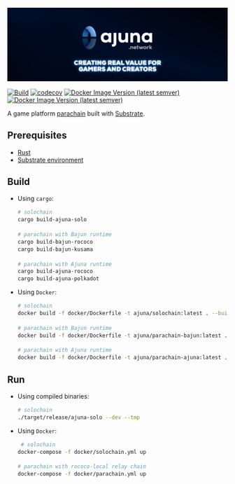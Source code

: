 <p align="center" width="100%">
  <a href="https://ajuna.io" target="_blank">
    <img src="docs/ajuna-banner.jpeg" alt="Ajuna Network">
  </a>
</p>

[![Build](https://github.com/ajuna-network/Ajuna/actions/workflows/check-pull-request.yml/badge.svg?branch=main)](https://github.com/ajuna-network/Ajuna/actions/workflows/check-pull-request.yml)
[![codecov](https://codecov.io/gh/ajuna-network/Ajuna/branch/main/graph/badge.svg?token=V2Y88ZUD6C)](https://codecov.io/gh/ajuna-network/Ajuna)
[![Docker Image Version (latest semver)](https://img.shields.io/docker/v/ajuna/parachain-bajun?label=bajun%20network&logo=docker&sort=semver&style=plastic)](https://hub.docker.com/repository/docker/ajuna/parachain-bajun/tags?page=1&ordering=last_updated)
[![Docker Image Version (latest semver)](https://img.shields.io/docker/v/ajuna/parachain-ajuna?label=ajuna%20network&logo=docker&sort=semver&style=plastic)](https://hub.docker.com/repository/docker/ajuna/parachain-ajuna/tags?page=1&ordering=last_updated)

A game platform [parachain](https://wiki.polkadot.network/docs/learn-parachains) built with [Substrate](https://docs.substrate.io/).

## Prerequisites

- [Rust](https://www.rust-lang.org/tools/install)
- [Substrate environment](https://docs.substrate.io/install/)

## Build

- Using `cargo`:

  ```bash
  # solochain
  cargo build-ajuna-solo

  # parachain with Bajun runtime
  cargo build-bajun-rococo
  cargo build-bajun-kusama

  # parachain with Ajuna runtime
  cargo build-ajuna-rococo
  cargo build-ajuna-polkadot
  ```

- Using `Docker`:

  ```bash
  # solochain
  docker build -f docker/Dockerfile -t ajuna/solochain:latest . --build-arg features=solo  --build-arg bin=ajuna-solo

  # parachain with Bajun runtime
  docker build -f docker/Dockerfile -t ajuna/parachain-bajun:latest . --build-arg features=bajun --build-arg bin=bajun-para

  # parachain with Ajuna runtime
  docker build -f docker/Dockerfile -t ajuna/parachain-ajuna:latest . --build-arg features=ajuna --build-arg bin=ajuna-para
  ```

## Run

- Using compiled binaries:

  ```bash
  # solochain
  ./target/release/ajuna-solo --dev --tmp
  ```

- Using `Docker`:

  ```bash
   # solochain
  docker-compose -f docker/solochain.yml up

  # parachain with rococo-local relay chain
  docker-compose -f docker/parachain.yml up
  ```
